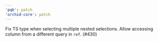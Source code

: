 ```yaml
---
'pqb': patch
'orchid-core': patch
---
```


Fix TS type when selecting multiple nested selections. Allow accessing column from a different query in `ref`. (#430)
